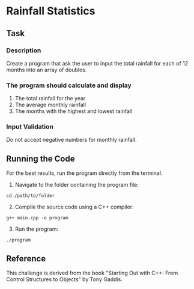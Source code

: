 # Rainfall Statistics

## Task

### Description
Create a program that ask the user to input the total rainfall for each of 12 months into an array of doubles. 

### The program should calculate and display
1. The total rainfall for the year
2. The average monthly rainfall
3. The months with the highest and lowest rainfall

### Input Validation
Do not accept negative numbers for monthly rainfall.

## Running the Code
For the best results, run the program directly from the terminal.

1. Navigate to the folder containing the program file:
```
cd /path/to/folder
```
2. Compile the source code using a C++ compiler:
```
g++ main.cpp -o program
```
3. Run the program:
```
./program
```

## Reference
This challenge is derived from the book "Starting Out with C++: From Control Structures to Objects" by Tony Gaddis.